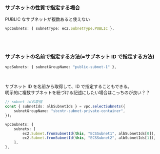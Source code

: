 ### サブネットの性質で指定する場合

PUBLIC なサブネットが複数あると使えない

```ts
vpcSubnets: { subnetType: ec2.SubnetType.PUBLIC },
```

<br/>
<br/>

### サブネットの名前で指定する方法(=サブネット ID で指定する方法)

```ts
vpcSubnets: { subnetGroupName: "public-subnet-1" },
```

<br/>

サブネット ID を名前から取得して、ID で指定することもできる。  
明示的に複数サブネットを紐づける記述にしたい場合はこっちのが良い？？

```ts
// subnet idの取得
const { subnetIds: albSubnetIds } = vpc.selectSubnets({
    subnetGroupName: "sbcntr-subnet-private-container",
});

vpcSubnets: {
    subnets: [
        ec2.Subnet.fromSubnetId(this, "ECSSubnet1", albSubnetIds[0]),
        ec2.Subnet.fromSubnetId(this, "ECSSubnet2", albSubnetIds[1]),
    ],
},
```

<br/>
<br/>
